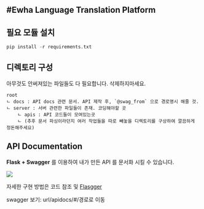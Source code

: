 #Ewha Language Translation Platform
---

## 필요 모듈 설치

```python
pip install -r requirements.txt
```

## 디렉토리 구성

아무것도 안써져있는 파일들도 다 필요합니다. 삭제하지마세요.

```
root
ㄴ docs : API docs 관련 문서. API 제작 후, `@swag_from` 으로 경로명시 해줄 것.
ㄴ server : 서버 관련한 파일들이 존재. 코딩해야할 곳
    ㄴ apis : API 코드들이 모여있는곳
    ㄴ (추후 문서 파싱이라던지 여러 작업들을 따로 빼놓을 디렉토리를 구상하여 깔끔하게 정돈해주세요)
```

## API Documentation

**Flask + Swagger** 를 이용하여 내가 만든 API 를 문서화 시킬 수 있습니다.

![](https://i.imgur.com/i49F4mw.png)

자세한 구현 방법은 코드 참조 및 [Flasgger](https://github.com/flasgger/flasgger)

swagger 보기:
url/apidocs/#/경로로 이동



